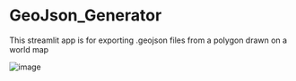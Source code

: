 # GeoJson_Generator
This streamlit app is for exporting .geojson files from a polygon drawn on a world map

![image](https://github.com/willguestmottmac/GeoJson-Generator/assets/84685671/6a240994-f49f-47e6-b443-02f37063f5c4)

